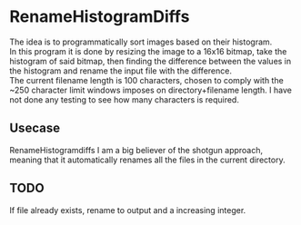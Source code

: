 # RenameHistogramDiffs #
The idea is to programmatically sort images based on their histogram.  
In this program it is done by resizing the image to a 16x16 bitmap, take the histogram of said bitmap, then finding the difference between the values in the histogram and rename the input file
with the difference.  
The current filename length is 100 characters, chosen to comply with the ~250 character limit windows imposes on directory+filename length. 
I have not done any testing to see how many characters is required. 



## Usecase ##
RenameHistogramdiffs 
I am a big believer of the shotgun approach, meaning that it automatically renames all the files in the current directory.  


## TODO ##

If file already exists, rename to output and a increasing integer.

